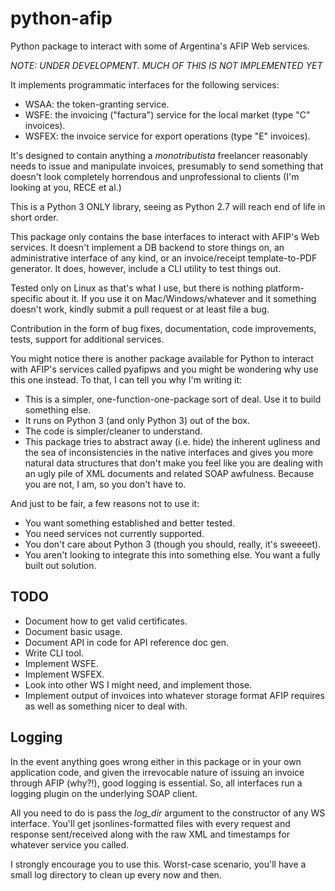 python-afip
===========

Python package to interact with some of Argentina's AFIP Web services.

*NOTE: UNDER DEVELOPMENT. MUCH OF THIS IS NOT IMPLEMENTED YET*

It implements programmatic interfaces for the following services:
 * WSAA: the token-granting service.
 * WSFE: the invoicing ("factura") service for the local market (type "C" invoices).
 * WSFEX: the invoice service for export operations (type "E" invoices).
 
It's designed to contain anything a _monotributista_ freelancer reasonably needs to issue
and manipulate invoices, presumably to send something that doesn't look completely horrendous and
unprofessional to clients (I'm looking at you, RECE et al.)

This is a Python 3 ONLY library, seeing as Python 2.7 will reach end of life in short order.

This package only contains the base interfaces to interact with AFIP's Web services. It doesn't
implement a DB backend to store things on, an administrative interface of any kind, or an invoice/receipt
template-to-PDF generator. It does, however, include a CLI utility to test things out.

Tested only on Linux as that's what I use, but there is nothing platform-specific about it. If you
use it on Mac/Windows/whatever and it something doesn't work, kindly submit a pull request or at least
file a bug.

Contribution in the form of bug fixes, documentation, code improvements, tests, support for additional
services.

You might notice there is another package available for Python to interact with AFIP's services called
pyafipws and you might be wondering why use this one instead. To that, I can tell you why I'm writing
it:
 * This is a simpler, one-function-one-package sort of deal. Use it to build something else.
 * It runs on Python 3 (and only Python 3) out of the box.
 * The code is simpler/cleaner to understand.
 * This package tries to abstract away (i.e. hide) the inherent ugliness and the sea of inconsistencies
   in the native interfaces and gives you more natural data structures that don't make you feel like you
   are dealing with an ugly pile of XML documents and related SOAP awfulness. Because you are not, I am,
   so you don't have to.
   
And just to be fair, a few reasons not to use it:
 * You want something established and better tested.
 * You need services not currently supported.
 * You don't care about Python 3 (though you should, really, it's sweeeet).
 * You aren't looking to integrate this into something else. You want a fully built out solution.
 
 
 TODO
 ----
  * Document how to get valid certificates.
  * Document basic usage.
  * Document API in code for API reference doc gen.
  * Write CLI tool.
  * Implement WSFE.
  * Implement WSFEX.
  * Look into other WS I might need, and implement those.
  * Implement output of invoices into whatever storage format AFIP requires as well as something
    nicer to deal with.


Logging
-------
In the event anything goes wrong either in this package or in your own application code, and given the
irrevocable nature of issuing an invoice through AFIP (why?!), good logging is essential. So, all
interfaces run a logging plugin on the underlying SOAP client.

All you need to do is pass the _log_dir_ argument to the constructor of any WS interface. You'll get
jsonlines-formatted files with every request and response sent/received along with the raw XML and
timestamps for whatever service you called.

I strongly encourage you to use this. Worst-case scenario, you'll have a small log directory to
clean up every now and then.
